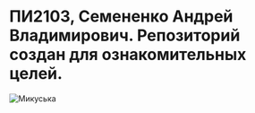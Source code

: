 # ПИ2103, Семененко Андрей Владимирович. Репозиторий создан для ознакомительных целей.

![Микуська](https://ibb.co/Zcp0HSs "Микуська")
